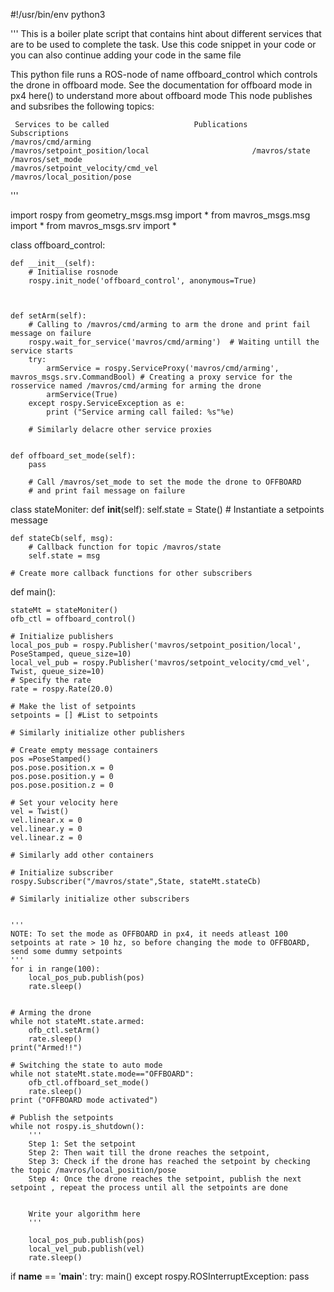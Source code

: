 #!/usr/bin/env python3


'''
This is a boiler plate script that contains hint about different services that are to be used
to complete the task.
Use this code snippet in your code or you can also continue adding your code in the same file


This python file runs a ROS-node of name offboard_control which controls the drone in offboard mode. 
See the documentation for offboard mode in px4 here() to understand more about offboard mode 
This node publishes and subsribes the following topics:

	 Services to be called                   Publications                                          Subscriptions				
	/mavros/cmd/arming                       /mavros/setpoint_position/local                       /mavros/state
    /mavros/set_mode                         /mavros/setpoint_velocity/cmd_vel                     /mavros/local_position/pose   
         
    
'''

import rospy
from geometry_msgs.msg import *
from mavros_msgs.msg import *
from mavros_msgs.srv import *


class offboard_control:


    def __init__(self):
        # Initialise rosnode
        rospy.init_node('offboard_control', anonymous=True)


    
    def setArm(self):
        # Calling to /mavros/cmd/arming to arm the drone and print fail message on failure
        rospy.wait_for_service('mavros/cmd/arming')  # Waiting untill the service starts 
        try:
            armService = rospy.ServiceProxy('mavros/cmd/arming', mavros_msgs.srv.CommandBool) # Creating a proxy service for the rosservice named /mavros/cmd/arming for arming the drone 
            armService(True)
        except rospy.ServiceException as e:
            print ("Service arming call failed: %s"%e)

        # Similarly delacre other service proxies 

   
    def offboard_set_mode(self):
        pass

        # Call /mavros/set_mode to set the mode the drone to OFFBOARD
        # and print fail message on failure
    
   
class stateMoniter:
    def __init__(self):
        self.state = State()
        # Instantiate a setpoints message

        
    def stateCb(self, msg):
        # Callback function for topic /mavros/state
        self.state = msg

    # Create more callback functions for other subscribers    


def main():


    stateMt = stateMoniter()
    ofb_ctl = offboard_control()

    # Initialize publishers
    local_pos_pub = rospy.Publisher('mavros/setpoint_position/local', PoseStamped, queue_size=10)
    local_vel_pub = rospy.Publisher('mavros/setpoint_velocity/cmd_vel', Twist, queue_size=10)
    # Specify the rate 
    rate = rospy.Rate(20.0)

    # Make the list of setpoints 
    setpoints = [] #List to setpoints

    # Similarly initialize other publishers 

    # Create empty message containers 
    pos =PoseStamped()
    pos.pose.position.x = 0
    pos.pose.position.y = 0
    pos.pose.position.z = 0

    # Set your velocity here
    vel = Twist()
    vel.linear.x = 0
    vel.linear.y = 0
    vel.linear.z = 0
    
    # Similarly add other containers 

    # Initialize subscriber 
    rospy.Subscriber("/mavros/state",State, stateMt.stateCb)

    # Similarly initialize other subscribers 


    '''
    NOTE: To set the mode as OFFBOARD in px4, it needs atleast 100 setpoints at rate > 10 hz, so before changing the mode to OFFBOARD, send some dummy setpoints  
    '''
    for i in range(100):
        local_pos_pub.publish(pos)
        rate.sleep()


    # Arming the drone
    while not stateMt.state.armed:
        ofb_ctl.setArm()
        rate.sleep()
    print("Armed!!")

    # Switching the state to auto mode
    while not stateMt.state.mode=="OFFBOARD":
        ofb_ctl.offboard_set_mode()
        rate.sleep()
    print ("OFFBOARD mode activated")

    # Publish the setpoints 
    while not rospy.is_shutdown():
        '''
        Step 1: Set the setpoint 
        Step 2: Then wait till the drone reaches the setpoint, 
        Step 3: Check if the drone has reached the setpoint by checking the topic /mavros/local_position/pose 
        Step 4: Once the drone reaches the setpoint, publish the next setpoint , repeat the process until all the setpoints are done  


        Write your algorithm here 
        '''

        local_pos_pub.publish(pos)
        local_vel_pub.publish(vel)
        rate.sleep()

if __name__ == '__main__':
    try:
        main()
    except rospy.ROSInterruptException:
        pass
